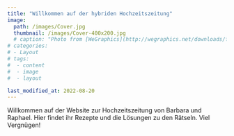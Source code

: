 ```yaml
---
title: "Willkommen auf der hybriden Hochzeitszeitung"
image: 
  path: /images/Cover.jpg
  thumbnail: /images/Cover-400x200.jpg
  # caption: "Photo from [WeGraphics](http://wegraphics.net/downloads/free-ultimate-blurred-background-pack/)"
# categories:
# - Layout
# tags:
#  - content
#  - image
#  - layout

last_modified_at: 2022-08-20
---
```


Willkommen auf der Website zur Hochzeitszeitung von Barbara und Raphael. Hier findet ihr Rezepte und die Lösungen zu den Rätseln. 
Viel Vergnügen!
